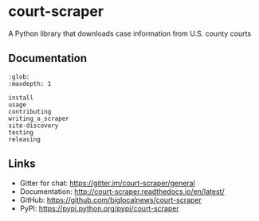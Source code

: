 # court-scraper

A Python library that downloads case information from U.S. county courts

## Documentation

```{toctree}
:glob:
:maxdepth: 1

install
usage
contributing
writing_a_scraper
site-discovery
testing
releasing
```

## Links

- Gitter for chat: https://gitter.im/court-scraper/general
- Documentation: http://court-scraper.readthedocs.io/en/latest/
- GitHub: https://github.com/biglocalnews/court-scraper
- PyPI: https://pypi.python.org/pypi/court-scraper
